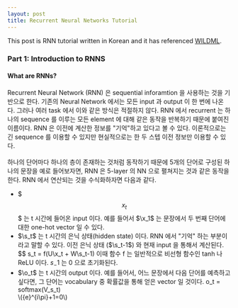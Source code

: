 ```yaml
---
layout: post
title: Recurrent Neural Networks Tutorial
---
```


This post is RNN tutorial written in Korean and it has referenced [WILDML](http://www.wildml.com/2015/09/recurrent-neural-networks-tutorial-part-1-introduction-to-rnns/).





### Part 1: Introduction to RNNS

#### What are RNNs?
  Recurrent Neural Network (RNN) 은 sequential inforamtion 을 사용하는 것을 기반으로 한다. 기존의 Neural Network 에서는 모든 input 과 output 이 한 번에 나온다. 그러나 여러 task 에서 이와 같은 방식은 적절하지 않다. RNN 에서 recurrent 는 하나의 sequence 를 이루는 모든 element 에 대해 같은 동작을 반복하기 때문에 붙여진 이름이다. RNN 은 이전에 계산한 정보를 "기억"하고 있다고 볼 수 있다. 이론적으로는 긴 sequence 를 이용할 수 있지만 현실적으로는 한   두 스텝 이전 정보만 이용할 수 있다.<br><br>
  하나의 단어마다 하나의 층이 존재하는 것처럼 동작하기 때문에 5개의 단어로 구성된 하나의 문장을 예로 들어보자면, RNN 은 5-layer 의 NN 으로 펼쳐지는 것과 같은 동작을 한다. RNN 에서 연산되는 것을 수식화하자면 다음과 같다.  

* $$${x}_{t}$$$ 는 t 시간에 들어온 input 이다. 예를 들어서 $\x_1$ 는 문장에서 두 번째 단어에 대한 one-hot vector 일 수 있다.  
* $\s_t$ 는 t 시간의 은닉 상태(hidden state) 이다. RNN 에서 "기억" 하는 부분이라고 말할 수 있다. 이전 은닉 상태 ($\s_t-1$) 와 현재 input 을 통해서 계산된다.
$$ s_t = f(U\x_t + W\s_t-1)
이때 함수 f 는 일반적으로 비선형 함수인 tanh 나 ReLU 이다. $s_-1$ 는 0 으로 초기화된다.
* $\o_t$ 는 t 시간의 output 이다. 예를 들어서, 어느 문장에서 다음 단어를 예측하고 싶다면, 그 단어는 vocabulary 중 확률값을 통해 얻은 vector 일 것이다. o_t = softmax(V_s_t)<br>
\\({e}^{i\pi}+1=0\\)
